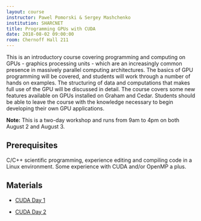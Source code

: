 ```yaml
---
layout: course
instructor: Pawel Pomorski & Sergey Mashchenko
institution: SHARCNET
title: Programming GPUs with CUDA
date: 2018-08-02 09:00:00
room: Chernoff Hall 211
---
```


This is an introductory course covering programming and computing on GPUs -
graphics processing units - which are an increasingly common presence in
massively parallel computing architectures. The basics of GPU programming will
be covered, and students will work through a number of hands on examples. The
structuring of data and computations that makes full use of the GPU will be
discussed in detail. The course covers some new features available on GPUs
installed on Graham and Cedar. Students should be able to leave the course with
the knowledge necessary to begin developing their own GPU applications.

**Note:** This is a two-day workshop and runs from 9am to 4pm on both August 2 and August 3.

## Prerequisites

C/C++ scientific programming, experience editing and compiling code in a Linux
environment. Some experience with CUDA and/or OpenMP a plus.

## Materials

- [CUDA Day 1]({{site.baseurl}}/files/cuda_day1_summer_school_2018.pdf)

- [CUDA Day 2](http://www.sharcnet.ca/~syam/CUDA2.pdf)
